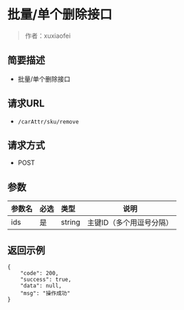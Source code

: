 # 批量/单个删除接口

> 作者：xuxiaofei

## 简要描述

- 批量/单个删除接口

## 请求URL
- `/carAttr/sku/remove `
  
## 请求方式
- POST 

## 参数

|参数名|必选|类型|说明|
|:----    |:---|:----- |-----   |
|ids |是  |string |主键ID（多个用逗号分隔）   |

## 返回示例 

``` 
{
    "code": 200,
    "success": true,
    "data": null,
    "msg": "操作成功"
}
```